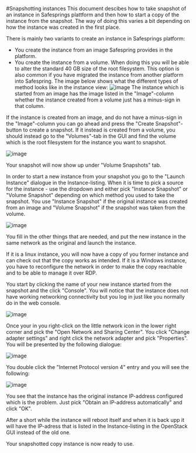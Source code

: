 #Snapshotting instances
This document descibes how to take snapshot of an instance in Safesprings plattform and
then how to start a copy of the instance from the snapshot. The way of doing this varies
a bit depending on how the instance was created in the first place.

There is mainly two variants to create an instance in Safesprings platform:
* You create the instance from an image Safespring provides in the platform.
* You create the instance from a volume. When doing this you will be able to alter the standard 40 GB size of the root filesystem. This option is also common if you have migrated the instance from another platform into Safespring.
The image below shows what the different types of method looks like in the instance view:
![image](../../images/snapshot-different-instance-types.png)
The instance which is started from an image has the image listed in the "Image"-column whether the instance created from a volume just has a minus-sign in that column.

If the instance is created from an image, and do not have a minus-sign in the "Image"-column you can go ahead and press the "Create Snapshot"-button to create a snapshot.
If it instead is created from a volume, you should instead go to the "Volumes"-tab in the GUI and find the volume which is the root filesystem for the instance you want
to snapshot.

![image](../../images/snapshot-create-volume-snap.png)

Your snapshot will now show up under "Volume Snapshots" tab.

In order to start a new instance from your snapshot you go to the "Launch Instance" dialogue in the Instance-listing.
When it is time to pick a source for the instance - use the dropdown and either pick "Instance Snapshot" or "Volume Snapshot" depending on 
which method you used to take the snapshot. You use "Instance Snapshot" if the original instance was created from an image and "Volume Snapshot"
if the snapshot was taken from the volume.

![image](../../images/snapshot-start-from-volume-snap.png)

You fill in the other things that are needed, and put the new instance in the same network as the original and launch the instance.

If it is a linux instance, you will now have a copy of you former instance and can check out that the copy works as intended.
If it is a Windows instance, you have to reconfigure the network in order to make the copy reachable and to be able to manage it over RDP.

You start by clicking the name of your new instance started from the snapshot and the click "Console". You will notice that the instance does
not have working networking connectivity but you log in just like you normally do in the web console. 

![image](../../images/snapshot-login-to-snapped.png)

Once your in you right-click on the little network icon in the lower right corner and pick the "Open Network and Sharing Center". 
You click "Change adapter settings" and right click the network adapter and pick "Properties". You will be presented by the following dialogue:

![image](../../images/snapshot-network-properties.png)

You double click the "Internet Protocol version 4" entry and you will see the following:

![image](../../images/snapshot-wrong-ip.png)

You see that the instance has the original instance IP-address configured which is the problem. Just pick "Obtain an IP-address automatically" and click "OK".

After a short while the instance will reboot itself and when it is back upp it will have the IP-adress that is listed in the Instance-listing in the OpenStack GUI
instead of the old one. 

Your snapshotted copy instance is now ready to use.
